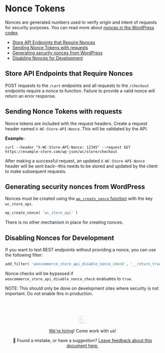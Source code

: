 # Nonce Tokens <!-- omit in toc -->

Nonces are generated numbers used to verify origin and intent of requests for security purposes. You can read more about [nonces in the WordPress codex](https://developer.wordpress.org/plugins/security/nonces/).

- [Store API Endpoints that Require Nonces](#store-api-endpoints-that-require-nonces)
- [Sending Nonce Tokens with requests](#sending-nonce-tokens-with-requests)
- [Generating security nonces from WordPress](#generating-security-nonces-from-wordpress)
- [Disabling Nonces for Development](#disabling-nonces-for-development)

## Store API Endpoints that Require Nonces

POST requests to the `/cart` endpoints and all requests to the `/checkout` endpoints require a nonce to function. Failure to provide a valid nonce will return an error response.

## Sending Nonce Tokens with requests

Nonce tokens are included with the request headers. Create a request header named `X-WC-Store-API-Nonce`. This will be validated by the API.

**Example:**

```http
curl --header "X-WC-Store-API-Nonce: 12345" --request GET https://example-store.com/wp-json/wc/store/checkout
```

After making a successful request, an updated `X-WC-Store-API-Nonce` header will be sent back--this needs to be stored and updated by the client to make subsequent requests.

## Generating security nonces from WordPress

Nonces must be created using the [`wp_create_nonce` function](https://developer.wordpress.org/reference/functions/wp_create_nonce/) with the key `wc_store_api`.

```php
wp_create_nonce( 'wc_store_api' ) 
```

There is no other mechanism in place for creating nonces.

## Disabling Nonces for Development

If you want to test REST endpoints without providing a nonce, you can use the following filter:

```php
add_filter( 'woocommerce_store_api_disable_nonce_check', '__return_true' );
```

Nonce checks will be bypassed if `woocommerce_store_api_disable_nonce_check` evaluates to `true`.

NOTE: This should only be done on development sites where security is not important. Do not enable this in production.

<!-- FEEDBACK --><br/><br/><p align="center"><a href="https://woocommerce.com/"><img src="https://woocommerce.com/wp-content/themes/woo/images/logo-woocommerce@2x.png" alt="WooCommerce" height="28px" style="filter: grayscale(100%);opacity: 0.2;" /></a></p><p align="center"><a href="https://woocommerce.com/careers/">We're hiring</a>! Come work with us!</p><p align="center">🐞 Found a mistake, or have a suggestion? <a href="https://github.com/woocommerce/woocommerce-gutenberg-products-block/issues/new?assignees=&labels=type%3A+documentation&template=--doc-feedback.md&title=Feedback%20on%20`./src/StoreApi/docs/nonce-tokens.md`">Leave feedback about this document here.</a></p><!-- /FEEDBACK -->

